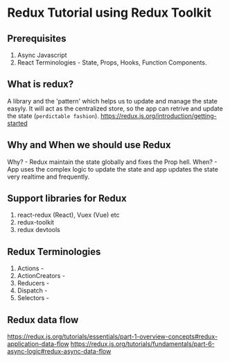 # Redux Tutorial using Redux Toolkit

## Prerequisites

1. Async Javascript
2. React Terminologies - State, Props, Hooks, Function Components.

## What is redux?

A library and the 'pattern' which helps us to update and manage the state easyly.
It will act as the centralized store, so the app can retrive and update the state (`perdictable fashion`).
https://redux.js.org/introduction/getting-started

## Why and When we should use Redux

Why? - Redux maintain the state globally and fixes the Prop hell.
When? - App uses the complex logic to update the state and app updates the state very realtime and frequently.

## Support libraries for Redux

1. react-redux (React), Vuex (Vue) etc
2. redux-toolkit
3. redux devtools

## Redux Terminologies

1. Actions -
2. ActionCreators -
3. Reducers -
4. Dispatch -
5. Selectors -

## Redux data flow

https://redux.js.org/tutorials/essentials/part-1-overview-concepts#redux-application-data-flow
https://redux.js.org/tutorials/fundamentals/part-6-async-logic#redux-async-data-flow
